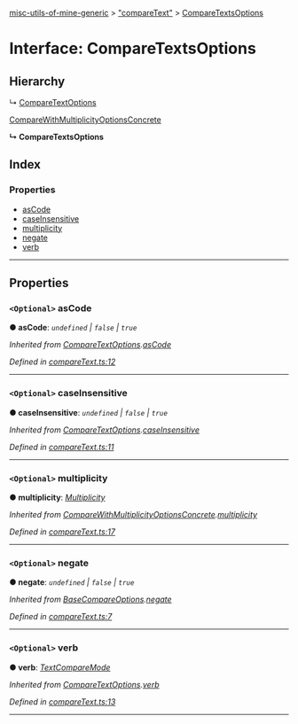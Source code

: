 [misc-utils-of-mine-generic](../README.md) > ["compareText"](../modules/_comparetext_.md) > [CompareTextsOptions](../interfaces/_comparetext_.comparetextsoptions.md)

# Interface: CompareTextsOptions

## Hierarchy

↳  [CompareTextOptions](_comparetext_.comparetextoptions.md)

 [CompareWithMultiplicityOptionsConcrete](_comparetext_.comparewithmultiplicityoptionsconcrete.md)

**↳ CompareTextsOptions**

## Index

### Properties

* [asCode](_comparetext_.comparetextsoptions.md#ascode)
* [caseInsensitive](_comparetext_.comparetextsoptions.md#caseinsensitive)
* [multiplicity](_comparetext_.comparetextsoptions.md#multiplicity)
* [negate](_comparetext_.comparetextsoptions.md#negate)
* [verb](_comparetext_.comparetextsoptions.md#verb)

---

## Properties

<a id="ascode"></a>

### `<Optional>` asCode

**● asCode**: *`undefined` \| `false` \| `true`*

*Inherited from [CompareTextOptions](_comparetext_.comparetextoptions.md).[asCode](_comparetext_.comparetextoptions.md#ascode)*

*Defined in [compareText.ts:12](https://github.com/cancerberoSgx/misc-utils-of-mine/blob/999a52b/misc-utils-of-mine-generic/src/compareText.ts#L12)*

___
<a id="caseinsensitive"></a>

### `<Optional>` caseInsensitive

**● caseInsensitive**: *`undefined` \| `false` \| `true`*

*Inherited from [CompareTextOptions](_comparetext_.comparetextoptions.md).[caseInsensitive](_comparetext_.comparetextoptions.md#caseinsensitive)*

*Defined in [compareText.ts:11](https://github.com/cancerberoSgx/misc-utils-of-mine/blob/999a52b/misc-utils-of-mine-generic/src/compareText.ts#L11)*

___
<a id="multiplicity"></a>

### `<Optional>` multiplicity

**● multiplicity**: *[Multiplicity](../modules/_comparetext_.md#multiplicity)*

*Inherited from [CompareWithMultiplicityOptionsConcrete](_comparetext_.comparewithmultiplicityoptionsconcrete.md).[multiplicity](_comparetext_.comparewithmultiplicityoptionsconcrete.md#multiplicity)*

*Defined in [compareText.ts:17](https://github.com/cancerberoSgx/misc-utils-of-mine/blob/999a52b/misc-utils-of-mine-generic/src/compareText.ts#L17)*

___
<a id="negate"></a>

### `<Optional>` negate

**● negate**: *`undefined` \| `false` \| `true`*

*Inherited from [BaseCompareOptions](_comparetext_.basecompareoptions.md).[negate](_comparetext_.basecompareoptions.md#negate)*

*Defined in [compareText.ts:7](https://github.com/cancerberoSgx/misc-utils-of-mine/blob/999a52b/misc-utils-of-mine-generic/src/compareText.ts#L7)*

___
<a id="verb"></a>

### `<Optional>` verb

**● verb**: *[TextCompareMode](../modules/_comparetext_.md#textcomparemode)*

*Inherited from [CompareTextOptions](_comparetext_.comparetextoptions.md).[verb](_comparetext_.comparetextoptions.md#verb)*

*Defined in [compareText.ts:13](https://github.com/cancerberoSgx/misc-utils-of-mine/blob/999a52b/misc-utils-of-mine-generic/src/compareText.ts#L13)*

___

